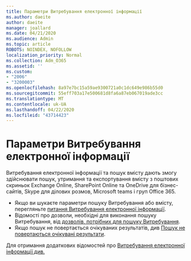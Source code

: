 ```yaml
---
title: Параметри Витребування електронної інформації
ms.author: daeite
author: daeite
manager: joallard
ms.date: 04/21/2020
ms.audience: Admin
ms.topic: article
ROBOTS: NOINDEX, NOFOLLOW
localization_priority: Normal
ms.collection: Adm_O365
ms.assetid: ''
ms.custom:
- "2006"
- "3200003"
ms.openlocfilehash: 8a97e7bc15a59ae9300721a0c1dc649e986b55d0
ms.sourcegitcommit: 55eff703a17e500681d8fa6a87eb067019ade3cc
ms.translationtype: MT
ms.contentlocale: uk-UA
ms.lasthandoff: 04/22/2020
ms.locfileid: "43714423"
---
```

# <a name="ediscovery-settings"></a>Параметри Витребування електронної інформації

Витребування електронної інформації та пошук вмісту дають змогу здійснювати пошук, утримання та експортування вмісту з поштових скриньок Exchange Online, SharePoint Online та OneDrive для бізнес-сайтів, Skype для ділових розмов, Microsoft teams і груп Office 365.

- Якщо ви шукаєте параметри пошуку Витребування або вмісту, перегляньте [питання Витребування електронної інформації](https://docs.microsoft.com/alchemyinsights/ediscovery-issues).
- Відомості про дозволи, необхідні для виконання пошуку Витребування, від [дозволів, потрібних для пошуку Витребування](https://docs.microsoft.com/alchemyinsights/permissions-required-for-ediscovery-searches).
- Якщо пошук не повертається очікуваних результатів, див [Пошук не повертаються очікувані результати](https://docs.microsoft.com/alchemyinsights/search-not-returning-expected-results).

Для отримання додаткових відомостей про [Витребування електронної інформації див.](https://docs.microsoft.com/office365/securitycompliance/ediscovery)
